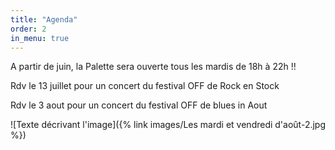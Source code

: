 ```yaml
---
title: "Agenda"
order: 2
in_menu: true
---
```

A partir de juin, la Palette sera ouverte tous les mardis de 18h à 22h !!

Rdv le 13 juillet pour un concert du festival OFF de Rock en Stock 

Rdv le 3 aout pour un concert du festival OFF de blues in Aout


![Texte décrivant l'image]({% link images/Les mardi et vendredi d'août-2.jpg %}) 
